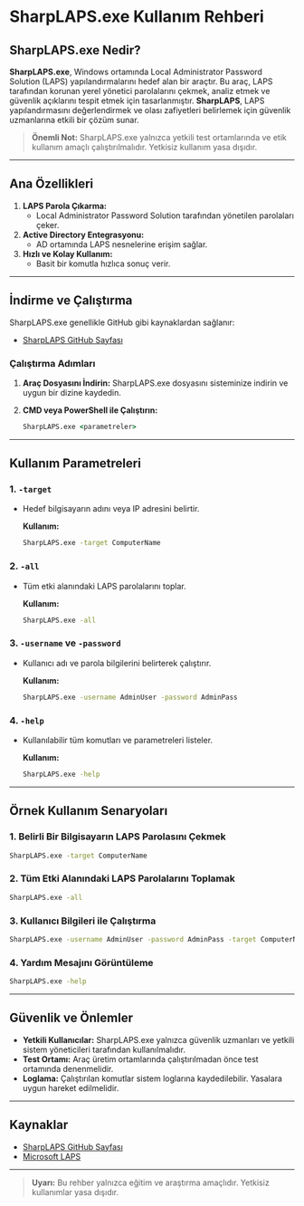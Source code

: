 # SharpLAPS.exe Kullanım Rehberi

## SharpLAPS.exe Nedir?

**SharpLAPS.exe**, Windows ortamında Local Administrator Password Solution (LAPS) yapılandırmalarını hedef alan bir araçtır. Bu araç, LAPS tarafından korunan yerel yönetici parolalarını çekmek, analiz etmek ve güvenlik açıklarını tespit etmek için tasarlanmıştır. **SharpLAPS**, LAPS yapılandırmasını değerlendirmek ve olası zafiyetleri belirlemek için güvenlik uzmanlarına etkili bir çözüm sunar.

> **Önemli Not:** SharpLAPS.exe yalnızca yetkili test ortamlarında ve etik kullanım amaçlı çalıştırılmalıdır. Yetkisiz kullanım yasa dışıdır.

---

## Ana Özellikleri

1. **LAPS Parola Çıkarma:**
   - Local Administrator Password Solution tarafından yönetilen parolaları çeker.
2. **Active Directory Entegrasyonu:**
   - AD ortamında LAPS nesnelerine erişim sağlar.
3. **Hızlı ve Kolay Kullanım:**
   - Basit bir komutla hızlıca sonuç verir.

---

## İndirme ve Çalıştırma

SharpLAPS.exe genellikle GitHub gibi kaynaklardan sağlanır:

- [SharpLAPS GitHub Sayfası](https://github.com)

### Çalıştırma Adımları

1. **Araç Dosyasını İndirin:**
   SharpLAPS.exe dosyasını sisteminize indirin ve uygun bir dizine kaydedin.

2. **CMD veya PowerShell ile Çalıştırın:**
   ```cmd
   SharpLAPS.exe <parametreler>
   ```

---

## Kullanım Parametreleri

### 1. **`-target`**
- Hedef bilgisayarın adını veya IP adresini belirtir.

  **Kullanım:**
  ```cmd
  SharpLAPS.exe -target ComputerName
  ```

### 2. **`-all`**
- Tüm etki alanındaki LAPS parolalarını toplar.

  **Kullanım:**
  ```cmd
  SharpLAPS.exe -all
  ```

### 3. **`-username` ve `-password`**
- Kullanıcı adı ve parola bilgilerini belirterek çalıştırır.

  **Kullanım:**
  ```cmd
  SharpLAPS.exe -username AdminUser -password AdminPass
  ```

### 4. **`-help`**
- Kullanılabilir tüm komutları ve parametreleri listeler.

  **Kullanım:**
  ```cmd
  SharpLAPS.exe -help
  ```

---

## Örnek Kullanım Senaryoları

### 1. Belirli Bir Bilgisayarın LAPS Parolasını Çekmek
```cmd
SharpLAPS.exe -target ComputerName
```

### 2. Tüm Etki Alanındaki LAPS Parolalarını Toplamak
```cmd
SharpLAPS.exe -all
```

### 3. Kullanıcı Bilgileri ile Çalıştırma
```cmd
SharpLAPS.exe -username AdminUser -password AdminPass -target ComputerName
```

### 4. Yardım Mesajını Görüntüleme
```cmd
SharpLAPS.exe -help
```

---

## Güvenlik ve Önlemler

- **Yetkili Kullanıcılar:** SharpLAPS.exe yalnızca güvenlik uzmanları ve yetkili sistem yöneticileri tarafından kullanılmalıdır.
- **Test Ortamı:** Araç üretim ortamlarında çalıştırılmadan önce test ortamında denenmelidir.
- **Loglama:** Çalıştırılan komutlar sistem loglarına kaydedilebilir. Yasalara uygun hareket edilmelidir.

---

## Kaynaklar

- [SharpLAPS GitHub Sayfası](https://github.com)
- [Microsoft LAPS](https://learn.microsoft.com/en-us/windows-server/identity/laps/)

---

> **Uyarı:** Bu rehber yalnızca eğitim ve araştırma amaçlıdır. Yetkisiz kullanımlar yasa dışıdır.
